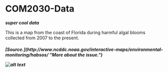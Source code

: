 # COM2030-Data

***__super cool data__***

This is a map from the coast of Florida during harmful algal blooms collected from 2007 to the present.
<h5>[Source.](http://www.ncddc.noaa.gov/interactive-maps/environmental-monitoring/habsos/ "More about the issue.")

![alt text](http://service.ncddc.noaa.gov/rdn/www/media/interactive-maps/habmap.jpg)

